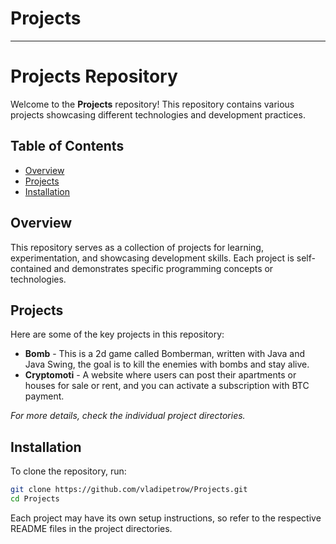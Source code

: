 # Projects

---

# Projects Repository

Welcome to the **Projects** repository! This repository contains various projects showcasing different technologies and development practices.

## Table of Contents
- [Overview](#overview)
- [Projects](#projects)
- [Installation](#installation)


## Overview
This repository serves as a collection of projects for learning, experimentation, and showcasing development skills. Each project is self-contained and demonstrates specific programming concepts or technologies.

## Projects
Here are some of the key projects in this repository:

- **Bomb** - This is a 2d game called Bomberman, written with Java and Java Swing, the goal is to kill the enemies with bombs and stay alive.
- **Cryptomoti** - A website where users can post their apartments or houses for sale or rent, and you can activate a subscription with BTC payment. 

_For more details, check the individual project directories._

## Installation
To clone the repository, run:

```sh
git clone https://github.com/vladipetrow/Projects.git
cd Projects
```

Each project may have its own setup instructions, so refer to the respective README files in the project directories.
